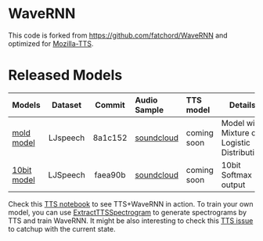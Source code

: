 # WaveRNN

This code is forked from https://github.com/fatchord/WaveRNN and optimized for [Mozilla-TTS](https://github.com/mozilla/TTS).

# Released Models
| Models        |Dataset | Commit            | Audio Sample  | TTS model | Details|
| ------------- |:------:|:-----------------:|:--------------|:--------|--------- |
| [mold model](https://drive.google.com/drive/folders/1wpPn3a0KQc6EYtKL0qOi4NqEmhML71Ve?usp=sharing) |LJspeech| 8a1c152 | [soundcloud](https://soundcloud.com/user-565970875/ljspeech-logistic-wavernn) | coming soon | Model with Mixture of Logistic Distribution |
| [10bit model](https://drive.google.com/drive/folders/1VnTJfg2zmvochFNyX7oyUv9TFq6JsnVp?usp=sharing) | LJSpeech | faea90b | [soundcloud](https://soundcloud.com/user-565970875/commonvoice-1) | coming soon | 10bit Softmax output |

Check this [TTS notebook](https://github.com/mozilla/TTS/blob/master/notebooks/Benchmark.ipynb) to see TTS+WaveRNN in action. 
To train your own model, you can use [ExtractTTSSpectrogram](https://github.com/erogol/WaveRNN/blob/master/notebooks/ExtractTTSpectrogram.ipynb) to generate spectrograms by TTS and train WaveRNN.
It might be also interesting to check this [TTS issue](https://github.com/mozilla/TTS/issues/26) to catchup with the current state.
